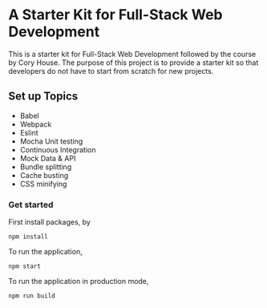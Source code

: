 # A Starter Kit for Full-Stack Web Development

This is a starter kit for Full-Stack Web Development followed by the course by Cory House. The purpose of this project is to provide a starter kit so that developers do not have to start from scratch for new projects. 

## Set up Topics

* Babel 
* Webpack
* Eslint
* Mocha Unit testing
* Continuous Integration
* Mock Data & API
* Bundle splitting
* Cache busting
* CSS minifying

### Get started

First install packages, by

```
npm install
```

To run the application, 

```
npm start
```

To run the application in production mode,

```
npm run build
```





